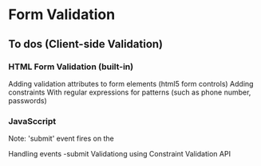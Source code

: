 # Form Validation

## To dos (Client-side Validation)

### HTML Form Validation (built-in)

Adding validation attributes to form elements (html5 form controls)
Adding constraints
With regular expressions for patterns (such as phone number, passwords)

### JavaSccript

Note: 'submit' event fires on the <form>
Handling events -submit
Validationg using Constraint Validation API
